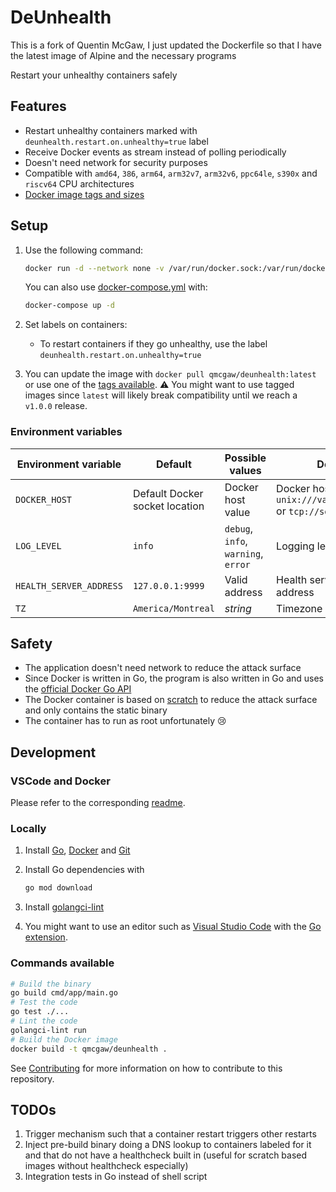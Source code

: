 # DeUnhealth

This is a fork of Quentin McGaw, I just updated the Dockerfile so that I have the latest image of Alpine and the necessary programs

Restart your unhealthy containers safely


## Features

- Restart unhealthy containers marked with `deunhealth.restart.on.unhealthy=true` label
- Receive Docker events as stream instead of polling periodically
- Doesn't need network for security purposes
- Compatible with `amd64`, `386`, `arm64`, `arm32v7`, `arm32v6`, `ppc64le`, `s390x` and `riscv64` CPU architectures
- [Docker image tags and sizes](https://hub.docker.com/r/qmcgaw/deunhealth/tags)

## Setup

1. Use the following command:

    ```sh
    docker run -d --network none -v /var/run/docker.sock:/var/run/docker.sock qmcgaw/deunhealth
    ```

    You can also use [docker-compose.yml](https://github.com/qdm12/deunhealth/blob/main/docker-compose.yml) with:

    ```sh
    docker-compose up -d
    ```

1. Set labels on containers:
    - To restart containers if they go unhealthy, use the label `deunhealth.restart.on.unhealthy=true`

1. You can update the image with `docker pull qmcgaw/deunhealth:latest` or use one of the [tags available](https://hub.docker.com/r/qmcgaw/deunhealth/tags). ⚠️ You might want to use tagged images since `latest` will likely break compatibility until we reach a `v1.0.0` release.

### Environment variables

| Environment variable | Default | Possible values | Description |
| --- | --- | --- | --- |
| `DOCKER_HOST` | Default Docker socket location | Docker host value | Docker host value such as `unix:///var/run/docker.sock` or `tcp://socket-proxy:2375` |
| `LOG_LEVEL` | `info` | `debug`, `info`, `warning`, `error` | Logging level |
| `HEALTH_SERVER_ADDRESS` | `127.0.0.1:9999` | Valid address | Health server listening address |
| `TZ` | `America/Montreal` | *string* | Timezone |

## Safety

- The application doesn't need network to reduce the attack surface
- Since Docker is written in Go, the program is also written in Go and uses the [official Docker Go API](https://github.com/moby/moby)
- The Docker container is based on [scratch](https://hub.docker.com/_/scratch) to reduce the attack surface and only contains the static binary
- The container has to run as root unfortunately 😢

## Development

### VSCode and Docker

Please refer to the corresponding [readme](.devcontainer).

### Locally

1. Install [Go](https://golang.org/dl/), [Docker](https://www.docker.com/products/docker-desktop) and [Git](https://git-scm.com/downloads)
1. Install Go dependencies with

    ```sh
    go mod download
    ```

1. Install [golangci-lint](https://github.com/golangci/golangci-lint#install)
1. You might want to use an editor such as [Visual Studio Code](https://code.visualstudio.com/download) with the [Go extension](https://code.visualstudio.com/docs/languages/go).

### Commands available

```sh
# Build the binary
go build cmd/app/main.go
# Test the code
go test ./...
# Lint the code
golangci-lint run
# Build the Docker image
docker build -t qmcgaw/deunhealth .
```

See [Contributing](https://github.com/qdm12/deunhealth/main/.github/CONTRIBUTING.md) for more information on how to contribute to this repository.

## TODOs

1. Trigger mechanism such that a container restart triggers other restarts
2. Inject pre-build binary doing a DNS lookup to containers labeled for it and that do not have a healthcheck built in (useful for scratch based images without healthcheck especially)
3. Integration tests in Go instead of shell script
